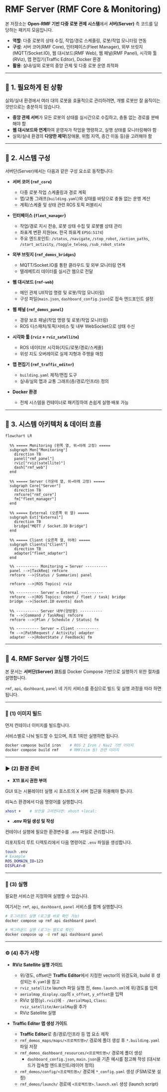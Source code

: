 # RMF Server (RMF Core & Monitoring)

본 저장소는 **Open-RMF 기반 다중 로봇 관제 시스템**에서 **서버(Server)** 측 코드를 담당하는 패키지 모음입니다.  

- **역할**: 다중 로봇의 상태 수집, 작업/경로 스케줄링, 로봇/작업 모니터링 연동  
- **구성**: 서버 코어(RMF Core), 인터페이스(Fleet Manager), 외부 브릿지(MQTT/Socket.IO), 웹 대시보드(RMF Web), 웹 패널(RMF Panel), 시각화 툴(RViz), 맵 편집기(Traffic Editor), Docker 환경  
- **활용**: 실내/실외 로봇의 중앙 관제 및 다중 로봇 운영 최적화  

---

## 📌 1. 필요하게 된 상황
실외/실내 환경에서 여러 대의 로봇을 효율적으로 관리하려면, 개별 로봇만 잘 움직이는 것만으로는 충분하지 않습니다.  
- **중앙 관제 서버**가 모든 로봇의 상태를 실시간으로 수집하고, 충돌 없는 경로를 분배해야 함  
- **웹 대시보드와 연계**하여 운영자가 작업을 명령하고, 실행 상태를 모니터링해야 함  
- 실외/실내 환경의 **다양한 제약**(장애물, 위험 지역, 층간 이동 등)을 고려해야 함  

---

## 🔧 2. 시스템 구성
서버단(Server)에서는 다음과 같은 구성 요소로 동작합니다:

- **서버 코어 (`rmf_core`)**
  - 다중 로봇 작업 스케줄링과 경로 계획
  - 맵/교통 그래프(`building.yaml`)와 상태를 바탕으로 충돌 없는 운행 계산
  - 계획/스케줄 및 상태 관련 ROS 토픽 퍼블리시

- **인터페이스 (`fleet_manager`)**
  - 작업/경로 지시 전송, 로봇 상태 수집 및 로봇별 상태 관리
  - 좌표계 변환 지원(ex. 한국 좌표계 `EPSG:5174`)
  - 주요 엔드포인트: `/status`, `/navigate`, `/stop_robot`, `/action_paths`, `/start_activity`, `/toggle_teleop`, `/sub_robot_state`

- **외부 브릿지 (`rmf_demos_bridges`)**
  - MQTT/Socket.IO를 통한 클라우드 및 외부 모니터링 연계
  - 텔레메트리 데이터를 실시간 웹으로 전달

- **웹 대시보드 (`rmf-web`)**
  - 메인 관제 UI(작업 명령 및 로봇/작업 모니터링)
  - 구성 파일(`main.json`, `dashboard_config.json`)로 접속 엔드포인트 설정

- **웹 패널 (`rmf_demos_panel`)**
  - 경량 보조 패널(작업 명령 및 로봇/작업 모니터링)
  - ROS 디스패처/토픽/서비스 및 내부 WebSocket으로 상태 수신

- **시각화 툴 (`rviz` + `rviz_satellite`)**
  - ROS 네이티브 시각화(지도/로봇/경로/스케줄)
  - 위성 지도 오버레이로 실제 지형과 주행을 매칭

- **맵 편집기 (`rmf_traffic_editor`)**
  - `building.yaml` 제작/편집 도구
  - 실내/실외 맵과 교통 그래프(층/경로/인프라) 정의

- **Docker 환경**  
  - 전체 시스템을 컨테이너로 패키징하여 손쉽게 실행·배포 가능

---

## 🔀 3. 시스템 아키텍처 & 데이터 흐름
```mermaid
flowchart LR

  %% ===== Monitoring (왼쪽 열, 위→아래 고정) =====
  subgraph Mon["Monitoring"]
    direction TB
    panel["rmf_panel"]
    rviz["rviz(satellite)"]
    dash["rmf_web"]
  end

  %% ===== Server (가운데 열, 위→아래 고정) =====
  subgraph Core["Server"]
    direction TB
    rmfcore["rmf_core"]
    fm["fleet_manager"]
  end

  %% ===== External (오른쪽 위 열) =====
  subgraph Ext["External"]
    direction TB
    bridge["MQTT / Socket.IO Bridge"]
  end

  %% ===== Client (오른쪽 열, 아래) =====
  subgraph Clients["Client"]
    direction TB
    adapter["fleet_adapter"]
  end

  %% ---------- Monitoring ↔ Server ----------
  panel -->|TaskReq| rmfcore
  rmfcore -->|Status / Summaries| panel

  rmfcore -->|ROS Topics| rviz   

  %% ---------- Server ↔ External ----------
  rmfcore -->|ROS Topics: robot / fleet / task| bridge
  bridge -->|Socket.IO events| dash

  %% ---------- Server 내부(양방향) ----------
  fm -->|Command / TaskReq| rmfcore
  rmfcore -->|Plan / Schedule / Status| fm

  %% ---------- Server ↔ Client ----------
  fm -->|PathRequest / Activity| adapter
  adapter -->|RobotState / Feedback| fm
```

---

## 🚀 4. RMF Server 실행 가이드  

본 문서는 **서버단(Server) 코드**를 Docker Compose 기반으로 실행하기 위한 절차를 설명합니다.  

`rmf`, `api`, `dashboard`, `panel` 네 가지 서비스를 중심으로 빌드 및 실행 과정을 따라 하면 됩니다.

---

### 🧱 (1) 이미지 빌드

먼저 컨테이너 이미지를 빌드합니다.  

서비스별로 나눠 빌드할 수 있으며, 최초 1회만 실행하면 됩니다.

```bash
docker compose build iron    # ROS 2 Iron / Nav2 기반 이미지
docker compose build rmf     # RMF(sim 등) 관련 이미지
```

---

### ▶️ (2) 환경 준비

- **X11 표시 권한 부여**  

GUI 또는 시뮬레이터 실행 시 호스트의 X 서버 접근을 허용해야 합니다.  

리눅스 환경에서 다음 명령어를 실행합니다.  

```bash
xhost +    # 보안을 고려한다면: xhost +local:
```

- **.env 파일 생성 및 작성**  

컨테이너 실행에 필요한 환경변수를 `.env` 파일로 관리합니다.  

리포지토리 루트 디렉토리에서 다음 명령어로 `.env` 파일을 생성합니다.  

```bash
touch .env
# Example
ROS_DOMAIN_ID=123
DISPLAY=0
```

---

### 🚀 (3) 실행

필요한 서비스만 지정하여 실행할 수 있습니다.  

여기서는 `rmf`, `api`, `dashboard`, `panel`  서비스를 함께 실행합니다.  

```bash
# 포그라운드 실행 (로그를 바로 확인 가능)
docker compose up rmf api dashboard panel

# 백그라운드 실행 (로그는 별도로 확인)
docker compose up -d rmf api dashboard panel
```

---

### ⚙️ (4) 추가 사항

- **RViz Satellite 실행 가이드**
  - 위/경도, offset은 **Traffic Editor**에서 지정한 vector의 위경도와, build 후 생성되는 `0.yaml`을 참고
  - `rviz_satellite` launch 파일 실행 전, `demo.launch.xml`에 위/경도를 입력
  - `aerialmap_display.cpp`의 `x_offset`, `y_offset`을 입력
  - RViz 설정(`gl.rviz`)에 `- /AerialMap1`, `Class: rviz_satellite/AerialMap`을 추가
  - RViz Satellite 실행

- **Traffic Editor 맵 생성 가이드**
  - **Traffic Editor**로 층/경로/인프라 등 맵 요소 제작
  - `rmf_demos_maps/maps/<프로젝트명>/` 경로에 폴더 생성 후 `*.building.yaml` 파일 저장
  - `rmf_demos_dashboard_resources/<프로젝트명>/` 경로에 폴더 생성
    - `dashboard_config.json`, `main.json`을 기존 예시를 참고해 작성 (대시보드가 접속할 엔드포인트/레이어 정의)
  - `rmf_demos/config/<프로젝트명>/` 경로에 `*_config.yaml` 생성 (FSM/로봇 설정)
  - `rmf_demos/launch/` 경로에 `<프로젝트명>.launch.xml` 생성 (launch script) 